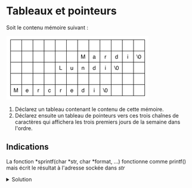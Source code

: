 # Tableaux et pointeurs

Soit le contenu mémoire suivant :

![Screenshot](20240214_Tableau_03-02.png)

1. Déclarez un tableau contenant le contenu de cette mémoire.
2. Déclarez ensuite un tableau de pointeurs vers ces trois chaînes de caractères
qui affichera les trois premiers jours de la semaine dans l'ordre.

Indications
-----------

La fonction *sprintf(char *str, char *format, ...) fonctionne comme printf()
mais écrit le résultat à l'adresse sockée dans *str*

<details>
<summary>Solution</summary>

~~~cpp

#include <stdio.h>

int main(void) {

	char array[60];
	char *ptr;
	char *strs[3];
	int i;

	ptr = array;
	sprintf(ptr, "%s", "Mercredi");

    strs[2] = ptr;

	ptr += 28;
	sprintf(ptr, "%s", "Lundi");

	strs[0] = ptr;

	ptr = array + 42;
	sprintf(ptr, "%s", "Mardi");

	strs[1] = ptr;

	for (i = 0; i < 3; i++)
		printf("%s\n", strs[i]);

} 
 
~~~cpp
 
</details>
